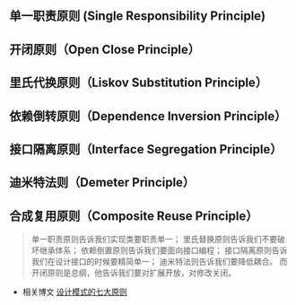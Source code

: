 
## 单一职责原则 (Single Responsibility Principle)

## 开闭原则（Open Close Principle）

## 里氏代换原则（Liskov Substitution Principle）

## 依赖倒转原则（Dependence Inversion Principle）

## 接口隔离原则（Interface Segregation Principle）

## 迪米特法则（Demeter Principle）

## 合成复用原则（Composite Reuse Principle）


> 单一职责原则告诉我们实现类要职责单一；
里氏替换原则告诉我们不要破坏继承体系；
依赖倒置原则告诉我们要面向接口编程；
接口隔离原则告诉我们在设计接口的时候要精简单一；
迪米特法则告诉我们要降低耦合。
而开闭原则是总纲，他告诉我们要对扩展开放，对修改关闭。

- 相关博文
 [设计模式的七大原则](https://www.syshlang.com/categories/technology/JAVA/%E8%AE%BE%E8%AE%A1%E5%8E%9F%E5%88%99/)



